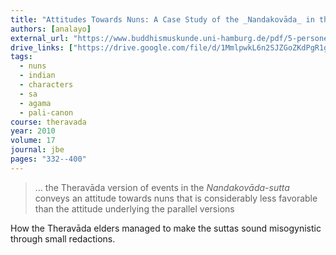 ```yaml
---
title: "Attitudes Towards Nuns: A Case Study of the _Nandakovāda_ in the Light of its Parallels"
authors: [analayo]
external_url: "https://www.buddhismuskunde.uni-hamburg.de/pdf/5-personen/analayo/attitudes-towards-nuns.pdf"
drive_links: ["https://drive.google.com/file/d/1MmlpwkL6n2SJZGoZKdPgR1gSp90a-LAB/view?usp=drivesdk"]
tags:
  - nuns
  - indian
  - characters
  - sa
  - agama
  - pali-canon
course: theravada
year: 2010
volume: 17
journal: jbe
pages: "332--400"
---
```


> … the Theravāda version of events in the _Nandakovāda-sutta_ conveys an attitude towards nuns that is considerably less favorable than the attitude underlying the parallel versions

How the Theravāda elders managed to make the suttas sound misogynistic through small redactions.
